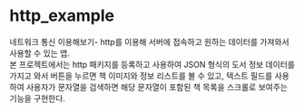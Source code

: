 # http_example
네트워크 통신 이용해보기- http를 이용해 서버에 접속하고 원하는 데이터를 가져와서 사용할 수 있는 앱. <br>
본 프로젝트에서는 http 패키지를 등록하고 사용하여 JSON 형식의 도서 정보 데이터를 가지고 와서 버튼을 누르면 책 이미지와 정보 리스트를 볼 수 있고, 텍스트 필드를 사용하여 사용자가 문자열을 검색하면 해당 문자열이 포함된 책 목록을 스크롤로 보여주는 기능을 구현한다.

